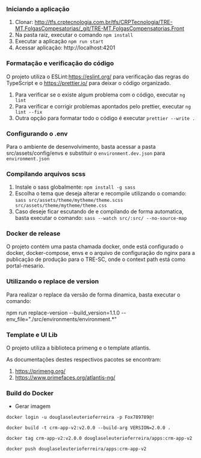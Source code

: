 ### Iniciando a aplicação

1. Clonar: http://tfs.crptecnologia.com.br/tfs/CRPTecnologia/TRE-MT.FolgasCompesatorias/_git/TRE-MT.FolgasCompensatorias.Front
2. Na pasta raiz, executar o comando `npm install`
3. Executar a aplicação `npm run start`
4. Acessar aplicação: http://localhost:4201

### Formatação e verificação do código

O projeto utiliza o ESLint:https://eslint.org/ para verificação das regras do TypeScript e o
https://prettier.io/ para deixar o código organizado.

1. Para verificar se o existe algum problema com o código, executar `ng lint`
2. Para verificar e corrigir problemas apontados pelo prettier, executar `ng lint --fix`
3. Outra opção para formatar todo o código é executar `prettier --write .`

### Configurando o .env

Para o ambiente de desenvolvimento, basta acessar a pasta src/assets/config/envs e substituir
o `environment.dev.json` para `environment.json`

### Compilando arquivos scss

1. Instale o sass globalmente: `npm install -g sass`
2. Escolha o tema que deseja alterar e recompile utilizando o comando:
   `sass src/assets/theme/mytheme/theme.scss src/assets/theme/mytheme/theme.css`
3. Caso deseje ficar escutando de e compilando de forma automatica, basta executar o comando:
   `sass --watch src/:src/ --no-source-map`

### Docker de release

O projeto contém uma pasta chamada docker, onde está configurado o docker, docker-compose, envs e o arquivo de configuração
do nginx para a publicação de produção para o TRE-SC, onde o context path está como portal-mesario.

### Utilizando o replace de version

Para realizar o replace da versão de forma dinamica, basta executar o comando:

npm run replace-version --build_version=1.1.0 --env_file="./src/environments/environment.\*"

### Template e UI Lib

O projeto utiliza a biblioteca primeng e o template atlantis.

As documentações destes respectivos pacotes se encontram:

1. https://primeng.org/
2. https://www.primefaces.org/atlantis-ng/


### Build do Docker
* Gerar imagem
````
docker login -u douglaseleuterioferreira -p Fox789789@!
````
````
docker build -t crm-app-v2:v2.0.0 --build-arg VERSION=2.0.0 .
````
````
docker tag crm-app-v2:v2.0.0 douglaseleuterioferreira/apps:crm-app-v2
````
````
docker push douglaseleuterioferreira/apps:crm-app-v2
````
